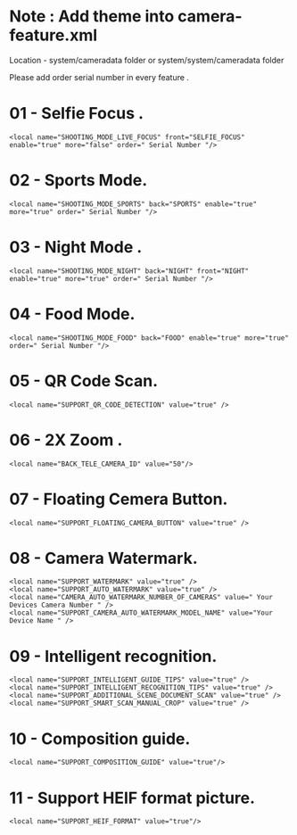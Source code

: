 # Note :  Add theme into camera-feature.xml 

Location - system/cameradata folder
or
system/system/cameradata folder

Please add order serial number in every feature .



# 01 - Selfie Focus .

    <local name="SHOOTING_MODE_LIVE_FOCUS" front="SELFIE_FOCUS" enable="true" more="false" order=" Serial Number "/>

# 02 - Sports Mode.
    
    <local name="SHOOTING_MODE_SPORTS" back="SPORTS" enable="true" more="true" order=" Serial Number "/>

# 03 - Night Mode .

    <local name="SHOOTING_MODE_NIGHT" back="NIGHT" front="NIGHT" enable="true" more="true" order=" Serial Number "/>

# 04 - Food Mode.

    <local name="SHOOTING_MODE_FOOD" back="FOOD" enable="true" more="true" order=" Serial Number "/>

# 05 - QR Code Scan.

    <local name="SUPPORT_QR_CODE_DETECTION" value="true" />

# 06 - 2X Zoom .

    <local name="BACK_TELE_CAMERA_ID" value="50"/>

# 07 - Floating Cemera Button.

    <local name="SUPPORT_FLOATING_CAMERA_BUTTON" value="true" />

# 08 - Camera Watermark.

    <local name="SUPPORT_WATERMARK" value="true" />
    <local name="SUPPORT_AUTO_WATERMARK" value="true" />
    <local name="CAMERA_AUTO_WATERMARK_NUMBER_OF_CAMERAS" value=" Your Devices Camera Number " />
    <local name="SUPPORT_CAMERA_AUTO_WATERMARK_MODEL_NAME" value="Your Device Name " />

# 09 - Intelligent recognition.

    <local name="SUPPORT_INTELLIGENT_GUIDE_TIPS" value="true" />
    <local name="SUPPORT_INTELLIGENT_RECOGNITION_TIPS" value="true" />
    <local name="SUPPORT_ADDITIONAL_SCENE_DOCUMENT_SCAN" value="true" />
    <local name="SUPPORT_SMART_SCAN_MANUAL_CROP" value="true" />

# 10 - Composition guide.

    <local name="SUPPORT_COMPOSITION_GUIDE" value="true"/>

# 11 - Support HEIF format picture.
   
    <local name="SUPPORT_HEIF_FORMAT" value="true"/>

